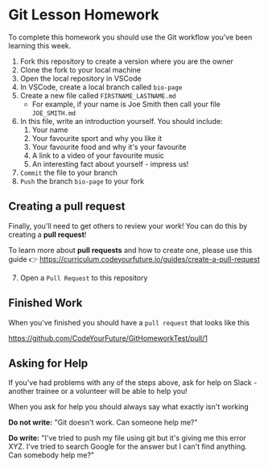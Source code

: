 # Git Lesson Homework

To complete this homework you should use the Git workflow you've been learning this week.

1. Fork this repository to create a version where you are the owner
2. Clone the fork to your local machine
3. Open the local repository in VSCode
4. In VSCode, create a local branch called `bio-page`
5. Create a new file called `FIRSTNAME_LASTNAME.md`
   - For example, if your name is Joe Smith then call your file `JOE_SMITH.md`
6. In this file, write an introduction yourself. You should include:
   1. Your name
   2. Your favourite sport and why you like it
   3. Your favourite food and why it's your favourite
   4. A link to a video of your favourite music
   5. An interesting fact about yourself - impress us!
7. `Commit` the file to your branch
8. `Push` the branch `bio-page` to your fork

## Creating a pull request

Finally, you'll need to get others to review your work! 
You can do this by creating a **pull request**!

To learn more about **pull requests** and how to create one, please use this guide 👉 https://curriculum.codeyourfuture.io/guides/create-a-pull-request

7. Open a `Pull Request` to this repository

## Finished Work

When you've finished you should have a `pull request` that looks like this

https://github.com/CodeYourFuture/GitHomeworkTest/pull/1

## Asking for Help

If you've had problems with any of the steps above, ask for help on Slack - another trainee or a volunteer will be able to help you!

When you ask for help you should always say what exactly isn't working

**Do not write:** "Git doesn't work. Can someone help me?"

**Do write:** "I've tried to push my file using git but it's giving me this error XYZ. I've tried to search Google for the answer but I can't find anything. Can somebody help me?"
